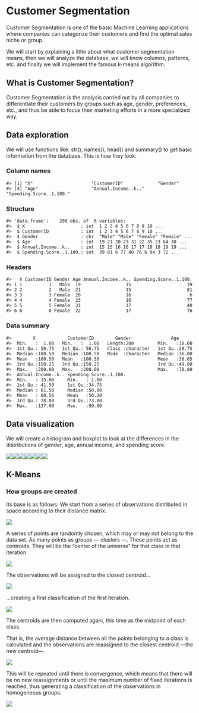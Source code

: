 
<!-- README.md is generated from README.Rmd. Please edit that file -->

# Customer Segmentation

Customer Segmentation is one of the basic Machine Learning applications
where companies can categorize their customers and find the optimal
sales niche or group.

We will start by explaining a little about what customer segmentation
means, then we will analyze the database, we will know columns,
patterns, etc. and finally we will implement the famous k-means
algorithm.

## What is Customer Segmentation?

Customer Segmentation is the analysis carried out by all companies to
differentiate their customers by groups such as age, gender,
preferences, etc., and thus be able to focus their marketing efforts in
a more specialized way.

## Data exploration

We will use functions like: str(), names(), head() and summary() to get
basic information from the database. This is how they look:

### Column names

    #> [1] "X"                      "CustomerID"             "Gender"                
    #> [4] "Age"                    "Annual.Income..k.."     "Spending.Score..1.100."

### Structure

    #> 'data.frame':    200 obs. of  6 variables:
    #>  $ X                     : int  1 2 3 4 5 6 7 8 9 10 ...
    #>  $ CustomerID            : int  1 2 3 4 5 6 7 8 9 10 ...
    #>  $ Gender                : chr  "Male" "Male" "Female" "Female" ...
    #>  $ Age                   : int  19 21 20 23 31 22 35 23 64 30 ...
    #>  $ Annual.Income..k..    : int  15 15 16 16 17 17 18 18 19 19 ...
    #>  $ Spending.Score..1.100.: int  39 81 6 77 40 76 6 94 3 72 ...

### Headers

    #>   X CustomerID Gender Age Annual.Income..k.. Spending.Score..1.100.
    #> 1 1          1   Male  19                 15                     39
    #> 2 2          2   Male  21                 15                     81
    #> 3 3          3 Female  20                 16                      6
    #> 4 4          4 Female  23                 16                     77
    #> 5 5          5 Female  31                 17                     40
    #> 6 6          6 Female  22                 17                     76

### Data summary

    #>        X            CustomerID        Gender               Age       
    #>  Min.   :  1.00   Min.   :  1.00   Length:200         Min.   :18.00  
    #>  1st Qu.: 50.75   1st Qu.: 50.75   Class :character   1st Qu.:28.75  
    #>  Median :100.50   Median :100.50   Mode  :character   Median :36.00  
    #>  Mean   :100.50   Mean   :100.50                      Mean   :38.85  
    #>  3rd Qu.:150.25   3rd Qu.:150.25                      3rd Qu.:49.00  
    #>  Max.   :200.00   Max.   :200.00                      Max.   :70.00  
    #>  Annual.Income..k.. Spending.Score..1.100.
    #>  Min.   : 15.00     Min.   : 1.00         
    #>  1st Qu.: 41.50     1st Qu.:34.75         
    #>  Median : 61.50     Median :50.00         
    #>  Mean   : 60.56     Mean   :50.20         
    #>  3rd Qu.: 78.00     3rd Qu.:73.00         
    #>  Max.   :137.00     Max.   :99.00

## Data visualization

We will create a histogram and boxplot to look at the differences in the
distributions of gender, age, annual income, and spending score.

![](README_files/figure-gfm/unnamed-chunk-6-1.png)<!-- -->![](README_files/figure-gfm/unnamed-chunk-6-2.png)<!-- -->![](README_files/figure-gfm/unnamed-chunk-6-3.png)<!-- -->![](README_files/figure-gfm/unnamed-chunk-6-4.png)<!-- -->![](README_files/figure-gfm/unnamed-chunk-6-5.png)<!-- -->![](README_files/figure-gfm/unnamed-chunk-6-6.png)<!-- -->![](README_files/figure-gfm/unnamed-chunk-6-7.png)<!-- -->

## K-Means

### How groups are created

Its base is as follows: We start from a series of observations
distributed in space according to their distance matrix.

![](cl1.JPG)<!-- -->

A series of points are randomly chosen, which may or may not belong to
the data set. As many points as groups — clusters —. These points act as
centroids. They will be the “center of the universe” for that class in
that iteration.

![](cl2.JPG)<!-- -->

The observations will be assigned to the closest centroid…

![](cl3.JPG)<!-- -->

…creating a first classification of the first iteration.

![](cl4.JPG)<!-- -->

The centroids are then computed again, this time as the midpoint of each
class.

That is, the average distance between all the points belonging to a
class is calculated and the observations are reassigned to the closest
centroid —the new centroid—.

![](cl5.JPG)<!-- -->

This will be repeated until there is convergence, which means that there
will be no new reassignments or until the maximum number of fixed
iterations is reached, thus generating a classification of the
observations in homogeneous groups.

![](cl6.JPG)<!-- -->
